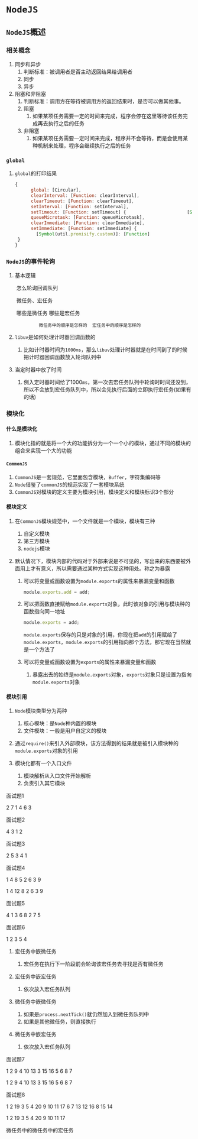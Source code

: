 # `NodeJS`

## `NodeJS`概述

### 相关概念

1. 同步和异步
   1. 判断标准：被调用者是否主动返回结果给调用者
   2. 同步
   3. 异步
2. 阻塞和非阻塞
   1. 判断标准：调用方在等待被调用方的返回结果时，是否可以做其他事。
   2. 阻塞
      1. 如果某项任务需要一定的时间来完成，程序会停在这里等待该任务完成再去执行之后的任务
   3. 非阻塞
      1. 如果某项任务需要一定时间来完成，程序并不会等待，而是会使用某种机制来处理，程序会继续执行之后的任务

### `global`

1. `global`的打印结果

   ```js
   {
         global: [Circular],
         clearInterval: [Function: clearInterval],
         clearTimeout: [Function: clearTimeout],
         setInterval: [Function: setInterval],
         setTimeout: [Function: setTimeout] { 				   		[Symbol(util.promisify.custom)]: [Function] },
         queueMicrotask: [Function: queueMicrotask],
         clearImmediate: [Function: clearImmediate],
         setImmediate: [Function: setImmediate] {
           [Symbol(util.promisify.custom)]: [Function]
   	}
   }
   ```

   

### `NodeJS`的事件轮询

1. 基本逻辑

   ​										怎么轮询回调队列

   ​										  微任务、宏任务

   ​							 哪些是微任务 哪些是宏任务

    			微任务中的顺序是怎样的  宏任务中的顺序是怎样的

2. `libuv`是如何处理计时器回调函数的

   1. 比如计时器时间为`1000ms`，那么`libuv`处理计时器就是在时间到了的时候把计时器回调函数放入轮询队列中

3. 当定时器中放了时间

   1. 例入定时器时间给了1000`ms`，第一次去宏任务队列中轮询时时间还没到，所以不会放到宏任务队列中，所以会先执行后面的立即执行宏任务(如果有的话)

### 模块化

#### 什么是模块化

1. 模块化指的就是将一个大的功能拆分为一个一个小的模块，通过不同的模块的组合来实现一个大的功能

#### `CommonJS`

1. `CommonJS`是一套规范，它里面包含模块，`Buffer`，字符集编码等
2. `Node`借鉴了`commonJS`的规范实现了一套模块系统
3. `CommonJS`对模块的定义主要为模块引用，模块定义和模块标识3个部分

#### 模块定义

1. 在`CommonJS`模块规范中，一个文件就是一个模块，模块有三种

   1. 自定义模块
   2. 第三方模块
   3. `nodejs`模块

2. 默认情况下，模块内部的代码对于外部来说是不可见的，写出来的东西要被外面用上才有意义，所以需要通过某种方式实现这种用处。称之为暴露

   1. 可以将变量或函数设置为`module.exports`的属性来暴漏变量和函数

      ```js
      module.exports.add = add;
      ```

   2. 可以把函数直接赋给`module.exports`对象，此时该对象的引用与模块种的函数指向同一地址

      ```js
      module.exports = add;
      ```

      `module.exports`保存的只是对象的引用，你现在把`add`的引用赋给了`module.exports`，`module.exports`的引用指向那个方法，那它现在当然就是一个方法了

   3. 可以将变量或函数设置为`exports`的属性来暴漏变量和函数

      1. 暴露出去的始终是`module.exports`对象，`exports`对象只是设置为指向`module.exports`对象

#### 模块引用

1. `Node`模块类型分为两种
   1. 核心模块：是`Node`种内置的模块
   2. 文件模块：一般是用户自定义的模块

2. 通过`require()`来引入外部模块，该方法得到的结果就是被引入模块种的`module.exports`对象的引用
3. 模块化都有一个入口文件
   1. 模块解析从入口文件开始解析
   2. 负责引入其它模块

面试题1

2 7 1 4 6 3

面试题2

4 3 1 2

面试题3

2 5 3 4 1

面试题4

1 4 8 5 2 6  3 9

1 4  12  8 2  6 3 9

面试题5

4 1 3  6  8 2 7  5

面试题6

1 2 3 5 4

1. 宏任务中嵌微任务
   1. 宏任务在执行下一阶段前会轮询该宏任务去寻找是否有微任务

2. 宏任务中嵌宏任务
   1. 依次放入宏任务队列

3. 微任务中嵌微任务
   1. 如果是`process.nextTick()`就仍然加入到微任务队列中
   2. 如果是其他微任务，则直接执行
4. 微任务中嵌宏任务
   1. 依次放入宏任务队列

面试题7

1  2  9  4 10 13 3 15  16 5  6 8 7



1 2 9 4 10 13 3 15 16 5 6 8 7

面试题8

1 2 19 3 5 4 20 9 10 11 17 6 7 13 12 16 8 15 14

1 2 19 3 5 4 20 9 10 11 17 

 微任务中的微任务中的宏任务